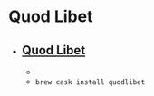 # Quod Libet
- [Quod Libet](https://quodlibet.readthedocs.io/)
  - 
  - 
  - `brew cask install quodlibet`
